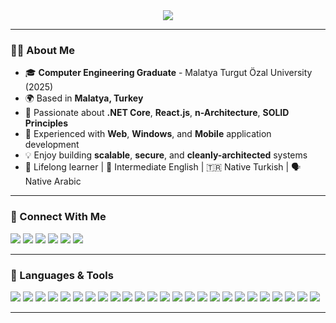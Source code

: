 <div align="center">
  <img src="https://readme-typing-svg.herokuapp.com?font=Fira+Code&weight=600&size=40&pause=1000&color=2E9EF7&center=true&vCenter=true&width=800&height=100&lines=Hi%2C+I'm+Diyaeddin+HABDO;Computer+Engineer;.NET+Developer" />
</div>

---

### 👨‍💻 About Me
- 🎓 **Computer Engineering Graduate** - Malatya Turgut Özal University (2025)
- 🌍 Based in **Malatya, Turkey**
- 🔐 Passionate about **.NET Core**, **React.js**, **n-Architecture**, **SOLID Principles**
- 📱 Experienced with **Web**, **Windows**, and **Mobile** application development
- 💡 Enjoy building **scalable**, **secure**, and **cleanly-architected** systems
- 🧠 Lifelong learner | 💬 Intermediate English | 🇹🇷 Native Turkish | 🗣️ Native Arabic

---

### 🔗 Connect With Me

<p align="left">
  <a href="https://www.linkedin.com/in/diyaeddin-habdo-0b26a3236" target="_blank"><img src="https://img.shields.io/badge/LinkedIn-0A66C2?logo=linkedin&logoColor=white" /></a>
  <a href="mailto:diyahabdo@gmail.com"><img src="https://img.shields.io/badge/Gmail-D14836?logo=gmail&logoColor=white" /></a>
  <a href="https://t.me/Eng_Diyaeddin" target="_blank"><img src="https://img.shields.io/badge/Telegram-229ED9?logo=telegram&logoColor=white" /></a>
  <a href="https://wa.me/905527262536" target="_blank"><img src="https://img.shields.io/badge/WhatsApp-25D366?logo=whatsapp&logoColor=white" /></a>
  <a href="https://www.instagram.com/eng.diyaeddin" target="_blank"><img src="https://img.shields.io/badge/Instagram-E4405F?logo=instagram&logoColor=white" /></a>
  <a href="https://www.youtube.com/@diyaeddinhabdo" target="_blank"><img src="https://img.shields.io/badge/YouTube-FF0000?logo=youtube&logoColor=white" /></a>
</p>

---

### 🧰 Languages & Tools

<p>
<img src="https://img.shields.io/badge/C++-00599C?logo=c%2B%2B&logoColor=white" />
<img src="https://img.shields.io/badge/C%23-68217A?logo=csharp&logoColor=white" />
<img src="https://img.shields.io/badge/JavaScript-F7DF1E?logo=javascript&logoColor=black" />
<img src="https://img.shields.io/badge/HTML5-E34F26?logo=html5&logoColor=white" />
<img src="https://img.shields.io/badge/CSS3-1572B6?logo=css3&logoColor=white" />
<img src="https://img.shields.io/badge/.NET_Core-512BD4?logo=dotnet&logoColor=white" />
<img src="https://img.shields.io/badge/ASP.NET_Core-5C2D91?logo=dotnet&logoColor=white" />
<img src="https://img.shields.io/badge/Entity_Framework-4B0082?logo=dotnet&logoColor=white" />
<img src="https://img.shields.io/badge/ADO.NET-1389FD?logo=microsoftsqlserver&logoColor=white" />
<img src="https://img.shields.io/badge/Dapper-3E4E88?logo=dotnet&logoColor=white" />
<img src="https://img.shields.io/badge/SignalR-66CCFF?logo=signal&logoColor=white" />
<img src="https://img.shields.io/badge/OOP-ff69b4?style=flat&logo=oop&logoColor=white" />
<img src="https://img.shields.io/badge/3--Tier%20Architecture-6A5ACD?logo=data&logoColor=white" />
<img src="https://img.shields.io/badge/SOLID_Principles-FF9800?logo=solid&logoColor=white" />
<img src="https://img.shields.io/badge/React-61DAFB?logo=react&logoColor=black" />
<img src="https://img.shields.io/badge/Bootstrap-7952B3?logo=bootstrap&logoColor=white" />
<img src="https://img.shields.io/badge/SQL_Server-CC2927?logo=microsoftsqlserver&logoColor=white" />
<img src="https://img.shields.io/badge/T--SQL-CC2927?logo=microsoftsqlserver&logoColor=white" />
<img src="https://img.shields.io/badge/Stored_Procedures-999999?logo=databricks&logoColor=white" />
<img src="https://img.shields.io/badge/Triggers-999999?logo=databricks&logoColor=white" />
<img src="https://img.shields.io/badge/Windows_Forms-0078D7?logo=windows&logoColor=white" />
<img src="https://img.shields.io/badge/Windows_Service-4CAF50?logo=windows&logoColor=white" />
<img src="https://img.shields.io/badge/Flutter-02569B?logo=flutter&logoColor=white" />
<img src="https://img.shields.io/badge/Git-F05032?logo=git&logoColor=white" />
<img src="https://img.shields.io/badge/Cloudinary-3448C5?logo=cloudinary&logoColor=white" />

</p>

---

